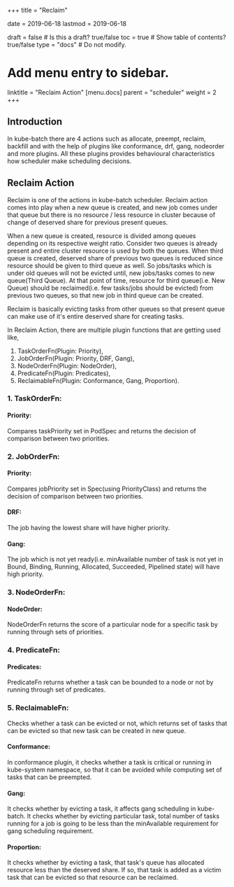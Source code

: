+++
title =  "Reclaim"


date = 2019-06-18
lastmod = 2019-06-18

draft = false  # Is this a draft? true/false
toc = true  # Show table of contents? true/false
type = "docs"  # Do not modify.

# Add menu entry to sidebar.
linktitle = "Reclaim Action"
[menu.docs]
  parent = "scheduler"
  weight = 2
+++

## Introduction

In kube-batch there are 4 actions such as allocate, preempt, reclaim, backfill and with the help of plugins like conformance, drf, gang, nodeorder and more plugins. All these plugins provides behavioural characteristics how scheduler make scheduling decisions.

## Reclaim Action

Reclaim is one of the actions in kube-batch scheduler.  Reclaim action comes into play when
a new queue is created, and new job comes under that queue but there is no resource / less resource
in cluster because of change of deserved share for previous present queues.

When a new queue is created, resource is divided among queues depending on its respective weight ratio.
Consider two queues is already present and entire cluster resource is used by both the queues.  When third queue
is created, deserved share of previous two queues is reduced since resource should be given to third queue as well.
So jobs/tasks which is under old queues will not be evicted until, new jobs/tasks comes to new queue(Third Queue).  At that point of time,
resource for third queue(i.e. New Queue) should be reclaimed(i.e. few tasks/jobs should be evicted) from previous two queues, so that new job in third queue can 
be created.

Reclaim is basically evicting tasks from other queues so that present queue can make use of it's entire deserved share for 
creating tasks.

In Reclaim Action, there are multiple plugin functions that are getting used like,

1.  TaskOrderFn(Plugin: Priority), 
2.  JobOrderFn(Plugin: Priority, DRF, Gang),
3.  NodeOrderFn(Plugin: NodeOrder), 
4.  PredicateFn(Plugin: Predicates), 
5.  ReclaimableFn(Plugin: Conformance, Gang, Proportion).

### 1. TaskOrderFn:
#### Priority: 
Compares taskPriority set in PodSpec and returns the decision of comparison between two priorities.

### 2. JobOrderFn:
#### Priority:
Compares jobPriority set in Spec(using PriorityClass) and returns the decision of comparison between two priorities.

#### DRF:
The job having the lowest share will have higher priority.

#### Gang:
The job which is not yet ready(i.e. minAvailable number of task is not yet in Bound, Binding, Running, Allocated, Succeeded, Pipelined state) will have high priority.

### 3. NodeOrderFn:
#### NodeOrder:
NodeOrderFn returns the score of a particular node for a specific task by running through sets of priorities.

### 4. PredicateFn:
#### Predicates:
PredicateFn returns whether a task can be bounded to a node or not by running through set of predicates.

### 5. ReclaimableFn:
Checks whether a task can be evicted or not, which returns set of tasks that can be evicted so that new task can be created in new queue.
#### Conformance:
In conformance plugin, it checks whether a task is critical or running in kube-system namespace, so that it can be avoided while computing set of tasks that can be preempted.
#### Gang:
It checks whether by evicting a task, it affects gang scheduling in kube-batch.  It checks whether by evicting particular task,
total number of tasks running for a job is going to be less than the minAvailable requirement for gang scheduling requirement.
#### Proportion:
It checks whether by evicting a task, that task's queue has allocated resource less than the deserved share.  If so, that task
is added as a victim task that can be evicted so that resource can be reclaimed.
